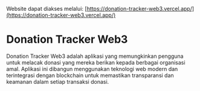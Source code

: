 Website dapat diakses melalui: [https://donation-tracker-web3.vercel.app/](https://donation-tracker-web3.vercel.app/)

# Donation Tracker Web3

Donation Tracker Web3 adalah aplikasi yang memungkinkan pengguna untuk melacak donasi yang mereka berikan kepada berbagai organisasi amal. Aplikasi ini dibangun menggunakan teknologi web modern dan terintegrasi dengan blockchain untuk memastikan transparansi dan keamanan dalam setiap transaksi donasi.
